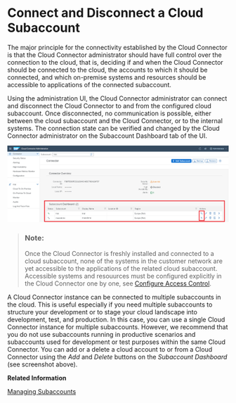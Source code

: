 <!-- loioe8f055e712434c90a4747c8f4d7ba2a4 -->

# Connect and Disconnect a Cloud Subaccount

The major principle for the connectivity established by the Cloud Connector is that the Cloud Connector administrator should have full control over the connection to the cloud, that is, deciding if and when the Cloud Connector should be connected to the cloud, the accounts to which it should be connected, and which on-premise systems and resources should be accessible to applications of the connected subaccount.

Using the administration UI, the Cloud Connector administrator can connect and disconnect the Cloud Connector to and from the configured cloud subaccount. Once disconnected, no communication is possible, either between the cloud subaccount and the Cloud Connector, or to the internal systems. The connection state can be verified and changed by the Cloud Connector administrator on the Subaccount Dashboard tab of the UI.

![](images/SCC_Ops_-_ConnectDisconnect_Account_69b7935.png)

> ### Note:  
> Once the Cloud Connector is freshly installed and connected to a cloud subaccount, none of the systems in the customer network are yet accessible to the applications of the related cloud subaccount. Accessible systems and resouurces must be configured explicitly in the Cloud Connector one by one, see [Configure Access Control](configure-access-control-f42fe44.md).

A Cloud Connector instance can be connected to multiple subaccounts in the cloud. This is useful especially if you need multiple subaccounts to structure your development or to stage your cloud landscape into development, test, and production. In this case, you can use a single Cloud Connector instance for multiple subaccounts. However, we recommend that you do not use subaccounts running in productive scenarios and subaccounts used for development or test purposes within the same Cloud Connector. You can add or a delete a cloud account to or from a Cloud Connector using the *Add* and *Delete* buttons on the *Subaccount Dashboard* \(see screenshot above\).

**Related Information**  


[Managing Subaccounts](managing-subaccounts-f16df12.md "Add and connect your SAP BTP subaccounts to the Cloud Connector.")

